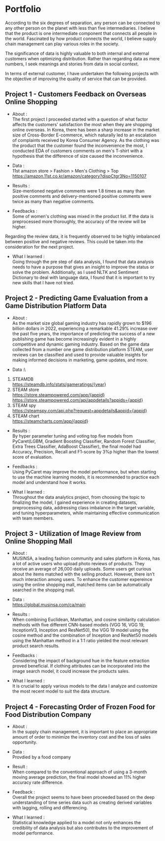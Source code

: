 # Portfolio

According to the six degrees of separation, any person can be connected to any other person on the planet with less than five intermediaries. I believe that the product is one intermediate component that connects all people in the world. Fascinated by how product connects the world, I believe supply chain management can play various roles in the society.

The significance of data is highly valuable to both internal and external customers when optimizing distribution. Rather than regarding data as mere numbers, I seek meanings and stories from data in social context.

In terms of external customer, I have undertaken the following projects with the objective of improving the quality of service that can be provided.

## Project 1 - Customers Feedback on Overseas Online Shopping
* About :\
The first project I proceeded started with a question of what factor affects the customers' satisfaction the most when they are shopping online overseas. In Korea, there has been a sharp increase in the market size of Cross-Border E-commerce, which naturally led to an escalation of complaints received by Korea Consumer Agency. As the clothing was the product that the customer found the inconvenience the most, I conducted EDA of customers comments on men's T-shirt with a hypothesis that the difference of size caused the inconvenience.

* Data :\
11st amazon store > Fashion > Men's Clothing > Top \
https://amazon.11st.co.kr/amazon/category?dispCtgr3No=1150107

* Results :\
Size-mentioned negative comments were 1.8 times as many than positive comments and delivery-mentioned positive comments were twice as many than negative comments.

* Feedbacks :\
Some of women's clothing was mixed in the product list. If the data is preprocessed more thoroughly, the accuracy of the review will be higher.

Regarding the review data, it is frequently observed to be highly imbalanced between positive and negative reviews. This could be taken into the consideration for the next project.

* What I learned :\
Going through the pre step of data analysis, I found that data analysis needs to have a purpose that gives an insight to improve the status or solve the problem. Additionally, as I used NLTK and Sentiment Dictionary to deal with language data, I found that it is important to try new skills that I have not tried.

## Project 2 - Predicting Game Evaluation from a Game Distribution Platform Data 
* About :\
As the market size global gaming industry has rapidly grown to $196 billion dollars in 2022, experiencing a remarkable 41.29% increase over the past five years, the importance of predicting the success of a new publishing game has become increasingly evident in a highly competitive and dynamic gaming industry. Based on the game data collected from a number one game distribution platform STEAM, user reviews can be classified and used to provide valuable insights for making informed decisions in marketing, game updates, and more. 

* Data :\
1. STEAMDB \
https://steamdb.info/stats/gameratings/{year}
2. STEAM store \
https://store.steampowered.com/app/{appid}
https://store.steampowered.com/api/appdetails?appids={appid}
3. STEAM spy \
https://steamspy.com/api.php?request=appdetails&appid={appid}
4. STEAM chart \
https://steamcharts.com/app/{appid}

* Results :\
By hyper parameter tuning and voting top five models from PyCaret(LGBM, Gradient Boosting Classifier, Random Forest Classifier, Extra Trees Classifier, AdaBoost Classifier), the final model had Accuracy, Precision, Recall and F1-score by 3%p higher than the lowest score of evaluation.

* Feedbacks :\
Using PyCaret may improve the model performance, but when starting to use the machine learning models, it is recommended to practice each model and understand how it works. 


* What I learned :\
Throughout the data analytics project, from choosing the topic to finalizing the model, I gained experience in creating datasets, preprocessing data, addressing class imbalance in the target variable, and tuning hyperparameters, while maintaining effective communication with team members.


## Project 3 - Utilization of Image Review from Online Shopping Mall
* About :\
MUSINSA, a leading fashion community and sales platform in Korea, has a lot of active users who upload photo reviews of products. They receive an average of 26,000 daily uploads. Some users get curious about the items matched with the selling product. However, there isn’t much interaction among users. To enhance the customer expereince using the online shopping mall, matched items can be automatically searched in the shopping mall. 

* Data :\
https://global.musinsa.com/ca/main

* Results :\
When combining Euclidean, Manhattan, and cosine similarity calculation methods with five different CNN-based models (VGG 16, VGG 19, InceptionV3, Inception and ResNet50), the VGG 19 model using the cosine method and the combination of Inception and ResNet50 models using the Manhattan method in a 1:1 ratio yielded the most relevant product search results.

* Feedbacks :\
Considering the impact of background hue in the feature extraction proved beneficial. If clothing attributes can be incorporated into the image search model, it could increase the products sales. 

* What I learned :\
It is crucial to apply various models to the data I analyze and customize the most recent model to suit the data structure. 

## Project 4 - Forecasting Order of Frozen Food for Food Distribution Company

* About :\
In the supply chain management, it is important to place an appropriate amount of order to minimize the inventory cost and the loss of sales opportunity.  

* Data :\
Provdied by a food company

* Result :\
When compared to the conventional approach of using a 3-month moving average prediction, the final model showed an 11% higher accuracy rate difference.

* Feedback :\
Overall the project seems to have been proceeded based on the deep  understanding of time series data such as creating derived variables with lagging, rolling and differencing. 

* What I learned :\
Statistical knowledge applied to a model not only enhances the credibility of data analysis but also contributes to the improvement of model performance.
